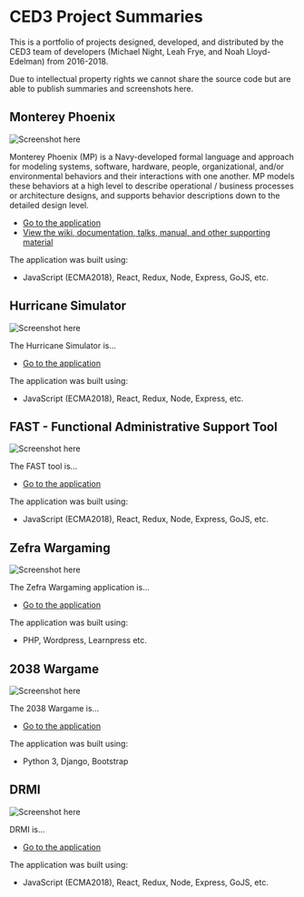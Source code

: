 # CED3 Project Summaries

This is a portfolio of projects designed, developed, and distributed by the CED3 team of developers (Michael Night, Leah Frye, and Noah Lloyd-Edelman) from 2016-2018.

Due to intellectual property rights we cannot share the source code but are able to publish summaries and screenshots here.

## Monterey Phoenix

![Screenshot here]()

Monterey Phoenix (MP) is a Navy-developed formal language and approach for modeling systems, software, hardware, people, organizational, and/or environmental behaviors and their interactions with one another. MP models these behaviors at a high level to describe operational / business processes or architecture designs, and supports behavior descriptions down to the detailed design level.

* [Go to the application](http://firebird.nps.edu/)
* [View the wiki, documentation, talks, manual, and other supporting material](https://wiki.nps.edu/display/MP/Monterey+Phoenix+Home)

The application was built using:

* JavaScript (ECMA2018), React, Redux, Node, Express, GoJS, etc.

## Hurricane Simulator

![Screenshot here]()

The Hurricane Simulator is...

* [Go to the application]()

The application was built using:

* JavaScript (ECMA2018), React, Redux, Node, Express, etc.

## FAST - Functional Administrative Support Tool

![Screenshot here]()

The FAST tool is...

* [Go to the application]()

The application was built using:

* JavaScript (ECMA2018), React, Redux, Node, Express, GoJS, etc.

## Zefra Wargaming

![Screenshot here]()

The Zefra Wargaming application is...

* [Go to the application]()

The application was built using:

* PHP, Wordpress, Learnpress etc.

## 2038 Wargame

![Screenshot here]()

The 2038 Wargame is...

* [Go to the application]()

The application was built using:

* Python 3, Django, Bootstrap

## DRMI

![Screenshot here]()

DRMI is...

* [Go to the application]()

The application was built using:

* JavaScript (ECMA2018), React, Redux, Node, Express, GoJS, etc.